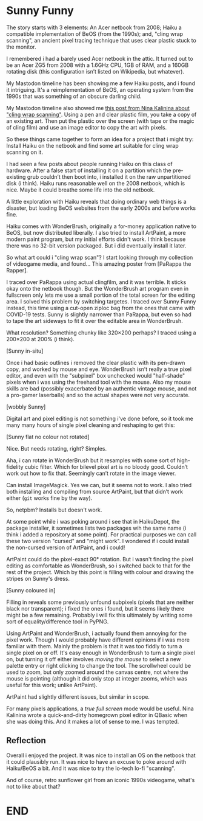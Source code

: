 [brutal]: #xdate "2024-01-18"
[brutal]: #author "David Jones"

<h1>Sunny Funny</h1>

The story starts with 3 elements: An Acer netbook from 2008;
Haiku a compatible implementation of BeOS (from the 1990s); and,
"cling wrap scanning", an ancient pixel tracing technique that
uses clear plastic stuck to the monitor.

I remembered i had a barely used Acer netbook in the attic.
It turned out to be an Acer ZG5 from 2008 with a 1.6GHz CPU,
1GB of RAM, and a 160GB rotating disk (this configuration
isn’t listed on Wikipedia, but whatever).

My Mastodon timeline has been showing me a few Haiku posts, and
i found it intriguing.
It's a reimplementation of BeOS, an operating system from the
1990s that was something of an obscure darling child.

My Mastodon timeline also showed me
[this post from Nina Kalinina about "cling wrap
scanning"](https://typo.social/@nina_kali_nina@tech.lgbt/111456601630935995).
Using a pen and clear plastic film, you take a copy of an
existing art.
Then put the plastic over the screen (with tape or the magic of
cling film) and use an image editor to copy the art with pixels.

So these things came together to form an idea for a project that
i might try: Install Haiku on the netbook and find some art
suitable for cling wrap scanning on it.

I had seen a few posts about people running Haiku
on this class of hardware.
After a false start of installing it on a partition which the
pre-existing grub couldn’t then boot into,
i installed it on the raw unpartitioned disk (i think).
Haiku runs reasonable well on the 2008 netbook, which is nice.
Maybe it could breathe some life into the old netbook.

A little exploration with Haiku reveals that doing ordinary web things is
a disaster, but loading BeOS websites from the early 2000s and
before works fine.

Haiku comes with WonderBrush, originally a for-money application
native to BeOS, but now distributed liberally.
I also tried to install ArtPaint, a more modern paint program,
but my initial efforts didn't work.
I think because there was no 32-bit version packaged.
But i did eventually install it later.

So what art could i "cling wrap scan"?
I start looking through my collection of videogame media, and
found...
This amazing poster from [PaRappa the Rapper].

I traced over PaRappa using actual clingfilm, and
it was terrible. It sticks okay onto the netbook though.
But the WonderBrush art program even in fullscreen only lets me
use a small portion of the total screen for the editing area.
I solved this problem by switching targetes.
I traced over Sunny Funny instead, this time using a cut-open
ziploc bag from the ones that came with COVID-19 tests.
Sunny is slightly narrower than PaRappa, but even so
had to tape the art sideways to fit it over the editable area in
WonderBrush.

What resolution? Something chunky like 320×200 perhaps?
I traced using a 200×200 at 200% (i think).

[Sunny in-situ]

Once i had basic outlines i removed the clear plastic with its
pen-drawn copy, and worked by mouse and eye.
WonderBrush isn’t really a true pixel editor, and even with the
"subpixel" box unchecked would "half-shade" pixels when
i was using the freehand tool with the mouse.
Also my mouse skills are bad (possibly exacerbated by an
authentic vintage mouse, and not a pro-gamer laserballs) and so
the actual shapes were not very accurate.

[wobbly Sunny]

Digital art and pixel editing is not something i've done before,
so it took me many many hours of single pixel cleaning and
reshaping to get this:

[Sunny flat no colour not rotated]

Nice. But needs rotating, right? Simples.

Aha, i can rotate in WonderBrush but it resamples with some sort
of high-fidelity cubic filter.
Which for bilevel pixel art is no bloody good.
Couldn’t work out how to fix that.
Seemingly can’t rotate in the image viewer.

Can install ImageMagick. Yes we can, but it seems not to work.
I also tried both installing and compiling from source
ArtPaint, but that didn’t work either (`git` works fine by the
way).

So, netpbm? Installs but doesn't work.

At some point while i was poking around i see that in
HaikuDepot, the package installer, it sometimes lists two
packages wih the same name (i think i added a repository at some
point).
For practical purposes we can call these two version "cursed"
and "might work".
I wondered if i could install the non-cursed version of
ArtPaint, and i could!

ArtPaint could do the pixel-exact 90° rotation.
But i wasn't finding the pixel editing as comfortable as
WonderBrush, so i switched back to that for the rest of the
project.
Which by this point is filling with colour and drawing the
stripes on Sunny's dress.

[Sunny coloured in]

Filling in reveals some previously unfound subpixels
(pixels that are neither black nor transparent);
i fixed the ones i found, but it seems likely 
there might be a few remaining.
Probably i will fix this ultimately by writing some sort of
equality/difference tool in PyPNG.

Using ArtPaint and WonderBrush, i actually found them annoying
for the pixel work.
Though I would probably have different opinions if i was more familiar
with them.
Mainly the problem is that it was too fiddly to turn a single
pixel on or off.
It's easy enough in WonderBrush to turn a single pixel on, but
turning it off either involves _moving the mouse_ to select
a new palette entry or right clicking to change the tool.
The scrollwheel could be used to zoom, but
only zoomed around the canvas centre, not where the mouse is
pointing (although it did only stop at integer zooms, which was
useful for this work; unlike ArtPaint).

ArtPaint had slightly different issues, but similar in scope.

For many pixels applications, a _true full screen_ mode would be useful.
Nina Kalinina wrote a quick-and-dirty homegrown pixel editor in
QBasic when she was doing this.
And it makes a lot of sense to me. I was tempted.

## Reflection

Overall i enjoyed the project.
It was nice to install an OS on the netbook that it could
plausibly run.
It was nice to have an excuse to poke around with Haiku/BeOS a bit.
And it was nice to try the lo-tech lo-fi "scanning".

And of course, retro sunflower girl from an iconic 1990s
videogame, what's not to like about that?

# END

